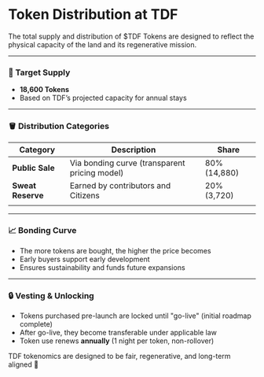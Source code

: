 # Token Distribution at TDF

The total supply and distribution of $TDF Tokens are designed to reflect the physical capacity of the land and its regenerative mission.

---

### 🎯 Target Supply
- **18,600 Tokens**
- Based on TDF’s projected capacity for annual stays

---

### 🪣 Distribution Categories
| Category          | Description                                   | Share        |
| ----------------- | --------------------------------------------- | ------------ |
| **Public Sale**   | Via bonding curve (transparent pricing model) | 80% (14,880) |
| **Sweat Reserve** | Earned by contributors and Citizens           | 20% (3,720)  |
|                   |                                               |              |

---

### 📈 Bonding Curve
- The more tokens are bought, the higher the price becomes
- Early buyers support early development
- Ensures sustainability and funds future expansions

---

### 🔒 Vesting & Unlocking
- Tokens purchased pre-launch are locked until "go-live" (initial roadmap complete)
- After go-live, they become transferable under applicable law
- Token use renews **annually** (1 night per token, non-rollover)

TDF tokenomics are designed to be fair, regenerative, and long-term aligned 🌱
